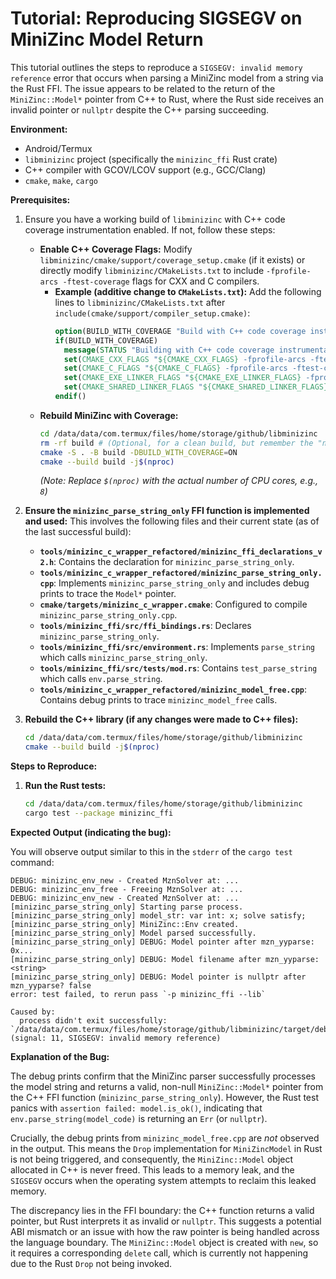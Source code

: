 # Tutorial: Reproducing SIGSEGV on MiniZinc Model Return

This tutorial outlines the steps to reproduce a `SIGSEGV: invalid memory reference` error that occurs when parsing a MiniZinc model from a string via the Rust FFI. The issue appears to be related to the return of the `MiniZinc::Model*` pointer from C++ to Rust, where the Rust side receives an invalid pointer or `nullptr` despite the C++ parsing succeeding.

**Environment:**
*   Android/Termux
*   `libminizinc` project (specifically the `minizinc_ffi` Rust crate)
*   C++ compiler with GCOV/LCOV support (e.g., GCC/Clang)
*   `cmake`, `make`, `cargo`

**Prerequisites:**
1.  Ensure you have a working build of `libminizinc` with C++ code coverage instrumentation enabled. If not, follow these steps:
    *   **Enable C++ Coverage Flags:**
        Modify `libminizinc/cmake/support/coverage_setup.cmake` (if it exists) or directly modify `libminizinc/CMakeLists.txt` to include `-fprofile-arcs -ftest-coverage` flags for CXX and C compilers.
        *   **Example (additive change to `CMakeLists.txt`):**
            Add the following lines to `libminizinc/CMakeLists.txt` after `include(cmake/support/compiler_setup.cmake)`:
            ```cmake
            option(BUILD_WITH_COVERAGE "Build with C++ code coverage instrumentation" ON)
            if(BUILD_WITH_COVERAGE)
              message(STATUS "Building with C++ code coverage instrumentation")
              set(CMAKE_CXX_FLAGS "${CMAKE_CXX_FLAGS} -fprofile-arcs -ftest-coverage")
              set(CMAKE_C_FLAGS "${CMAKE_C_FLAGS} -fprofile-arcs -ftest-coverage")
              set(CMAKE_EXE_LINKER_FLAGS "${CMAKE_EXE_LINKER_FLAGS} -fprofile-arcs -ftest-coverage")
              set(CMAKE_SHARED_LINKER_FLAGS "${CMAKE_SHARED_LINKER_FLAGS} -fprofile-arcs -ftest-coverage")
            endif()
            ```
    *   **Rebuild MiniZinc with Coverage:**
        ```bash
        cd /data/data/com.termux/files/home/storage/github/libminizinc
        rm -rf build # (Optional, for a clean build, but remember the "never delete" memory)
        cmake -S . -B build -DBUILD_WITH_COVERAGE=ON
        cmake --build build -j$(nproc)
        ```
        *(Note: Replace `$(nproc)` with the actual number of CPU cores, e.g., `8`)*

2.  **Ensure the `minizinc_parse_string_only` FFI function is implemented and used:**
    This involves the following files and their current state (as of the last successful build):
    *   **`tools/minizinc_c_wrapper_refactored/minizinc_ffi_declarations_v2.h`**: Contains the declaration for `minizinc_parse_string_only`.
    *   **`tools/minizinc_c_wrapper_refactored/minizinc_parse_string_only.cpp`**: Implements `minizinc_parse_string_only` and includes debug prints to trace the `Model*` pointer.
    *   **`cmake/targets/minizinc_c_wrapper.cmake`**: Configured to compile `minizinc_parse_string_only.cpp`.
    *   **`tools/minizinc_ffi/src/ffi_bindings.rs`**: Declares `minizinc_parse_string_only`.
    *   **`tools/minizinc_ffi/src/environment.rs`**: Implements `parse_string` which calls `minizinc_parse_string_only`.
    *   **`tools/minizinc_ffi/src/tests/mod.rs`**: Contains `test_parse_string` which calls `env.parse_string`.
    *   **`tools/minizinc_c_wrapper_refactored/minizinc_model_free.cpp`**: Contains debug prints to trace `minizinc_model_free` calls.

3.  **Rebuild the C++ library (if any changes were made to C++ files):**
    ```bash
    cd /data/data/com.termux/files/home/storage/github/libminizinc
    cmake --build build -j$(nproc)
    ```

**Steps to Reproduce:**

1.  **Run the Rust tests:**
    ```bash
    cd /data/data/com.termux/files/home/storage/github/libminizinc
    cargo test --package minizinc_ffi
    ```

**Expected Output (indicating the bug):**

You will observe output similar to this in the `stderr` of the `cargo test` command:

```
DEBUG: minizinc_env_new - Created MznSolver at: ...
DEBUG: minizinc_env_free - Freeing MznSolver at: ...
DEBUG: minizinc_env_new - Created MznSolver at: ...
[minizinc_parse_string_only] Starting parse process.
[minizinc_parse_string_only] model_str: var int: x; solve satisfy;
[minizinc_parse_string_only] MiniZinc::Env created.
[minizinc_parse_string_only] Model parsed successfully.
[minizinc_parse_string_only] DEBUG: Model pointer after mzn_yyparse: 0x...
[minizinc_parse_string_only] DEBUG: Model filename after mzn_yyparse: <string>
[minizinc_parse_string_only] DEBUG: Model pointer is nullptr after mzn_yyparse? false
error: test failed, to rerun pass `-p minizinc_ffi --lib`

Caused by:
  process didn't exit successfully: `/data/data/com.termux/files/home/storage/github/libminizinc/target/debug/deps/minizinc_ffi-...` (signal: 11, SIGSEGV: invalid memory reference)
```

**Explanation of the Bug:**

The debug prints confirm that the MiniZinc parser successfully processes the model string and returns a valid, non-null `MiniZinc::Model*` pointer from the C++ FFI function (`minizinc_parse_string_only`). However, the Rust test panics with `assertion failed: model.is_ok()`, indicating that `env.parse_string(model_code)` is returning an `Err` (or `nullptr`).

Crucially, the debug prints from `minizinc_model_free.cpp` are *not* observed in the output. This means the `Drop` implementation for `MiniZincModel` in Rust is not being triggered, and consequently, the `MiniZinc::Model` object allocated in C++ is never freed. This leads to a memory leak, and the `SIGSEGV` occurs when the operating system attempts to reclaim this leaked memory.

The discrepancy lies in the FFI boundary: the C++ function returns a valid pointer, but Rust interprets it as invalid or `nullptr`. This suggests a potential ABI mismatch or an issue with how the raw pointer is being handled across the language boundary. The `MiniZinc::Model` object is created with `new`, so it requires a corresponding `delete` call, which is currently not happening due to the Rust `Drop` not being invoked.

